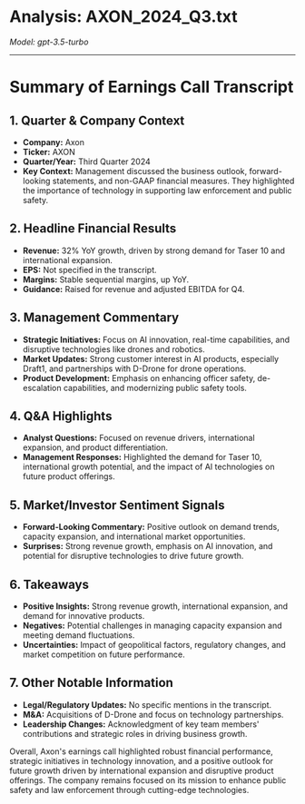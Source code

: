 # Analysis: AXON_2024_Q3.txt

*Model: gpt-3.5-turbo*

---

# Summary of Earnings Call Transcript

## 1. Quarter & Company Context
- **Company:** Axon
- **Ticker:** AXON
- **Quarter/Year:** Third Quarter 2024
- **Key Context:** Management discussed the business outlook, forward-looking statements, and non-GAAP financial measures. They highlighted the importance of technology in supporting law enforcement and public safety.

## 2. Headline Financial Results
- **Revenue:** 32% YoY growth, driven by strong demand for Taser 10 and international expansion.
- **EPS:** Not specified in the transcript.
- **Margins:** Stable sequential margins, up YoY.
- **Guidance:** Raised for revenue and adjusted EBITDA for Q4.

## 3. Management Commentary
- **Strategic Initiatives:** Focus on AI innovation, real-time capabilities, and disruptive technologies like drones and robotics.
- **Market Updates:** Strong customer interest in AI products, especially Draft1, and partnerships with D-Drone for drone operations.
- **Product Development:** Emphasis on enhancing officer safety, de-escalation capabilities, and modernizing public safety tools.

## 4. Q&A Highlights
- **Analyst Questions:** Focused on revenue drivers, international expansion, and product differentiation.
- **Management Responses:** Highlighted the demand for Taser 10, international growth potential, and the impact of AI technologies on future product offerings.

## 5. Market/Investor Sentiment Signals
- **Forward-Looking Commentary:** Positive outlook on demand trends, capacity expansion, and international market opportunities.
- **Surprises:** Strong revenue growth, emphasis on AI innovation, and potential for disruptive technologies to drive future growth.

## 6. Takeaways
- **Positive Insights:** Strong revenue growth, international expansion, and demand for innovative products.
- **Negatives:** Potential challenges in managing capacity expansion and meeting demand fluctuations.
- **Uncertainties:** Impact of geopolitical factors, regulatory changes, and market competition on future performance.

## 7. Other Notable Information
- **Legal/Regulatory Updates:** No specific mentions in the transcript.
- **M&A:** Acquisitions of D-Drone and focus on technology partnerships.
- **Leadership Changes:** Acknowledgment of key team members' contributions and strategic roles in driving business growth.

Overall, Axon's earnings call highlighted robust financial performance, strategic initiatives in technology innovation, and a positive outlook for future growth driven by international expansion and disruptive product offerings. The company remains focused on its mission to enhance public safety and law enforcement through cutting-edge technologies.